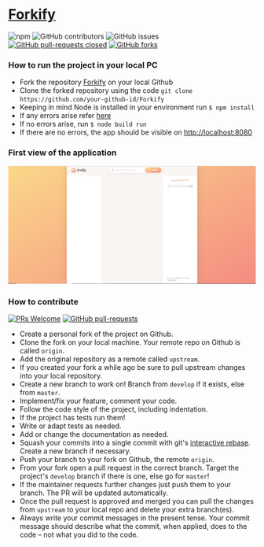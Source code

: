 # [Forkify](https://forkify.netlify.app/)
![npm](https://img.shields.io/npm/v/npm?color=green&style=plastic)
![GitHub contributors](https://img.shields.io/github/contributors/gouri-panda/Forkify?color=blue&logoColor=red&style=plastic)
![GitHub issues](https://img.shields.io/github/issues/gouri-panda/Forkify?style=plastic)
[![GitHub pull-requests closed](https://img.shields.io/github/issues-pr-closed/gouri-panda/Forkify?style=plastic)](https://github.com/gouri-panda/Forkify)
[![GitHub forks](https://img.shields.io/github/forks/gouri-panda/Forkify?style=plastic&label=Fork&maxAge=2592000)](https://github.com/gouri-panda/Forkify)


### How to run the project in your local PC
- Fork the repository [Forkify](https://github.com/gouri-panda/Forkify) on your local Github
- Clone the forked repository using the code `git clone https://github.com/your-github-id/Forkify` 
- Keeping in mind Node is installed in your environment run `$ npm install`
- If any errors arise refer [here](https://docs.npmjs.com/cli/install)
- If no errors arise, run `$ node build run`
- If there are no errors, the app should be visible on [http://localhost:8080](http://localhost:8080)

### First view of the application
[![](forkify.PNG)](forkify.PNG)

### How to contribute
[![PRs Welcome](https://img.shields.io/badge/PRs-welcome-brightgreen.svg?style=flat-square)](http://makeapullrequest.com)
[![GitHub pull-requests](https://img.shields.io/github/issues-pr/Naereen/StrapDown.js.svg)](https://GitHub.com/Naereen/StrapDown.js/pull/)


- Create a personal fork of the project on Github.
- Clone the fork on your local machine. Your remote repo on Github is called `origin`.
- Add the original repository as a remote called `upstream`.
- If you created your fork a while ago be sure to pull upstream changes into your local repository.
- Create a new branch to work on! Branch from `develop` if it exists, else from `master`.
- Implement/fix your feature, comment your code.
- Follow the code style of the project, including indentation.
- If the project has tests run them!
- Write or adapt tests as needed.
- Add or change the documentation as needed.
- Squash your commits into a single commit with git's [interactive rebase](https://help.github.com/articles/interactive-rebase). Create a new branch if necessary.
- Push your branch to your fork on Github, the remote `origin`.
- From your fork open a pull request in the correct branch. Target the project's `develop` branch if there is one, else go for `master`!
- If the maintainer requests further changes just push them to your branch. The PR will be updated automatically.
- Once the pull request is approved and merged you can pull the changes from `upstream` to your local repo and delete
your extra branch(es).
- Always write your commit messages in the present tense. Your commit message should describe what the commit, when applied, does to the code – not what you did to the code.
